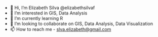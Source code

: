 - 👋 Hi, I’m Elizabeth Silva @elizabethsilvaf
- 👀 I’m interested in GIS, Data Analysis  
- 🌱 I’m currently learning R
- 💞️ I’m looking to collaborate on GIS, Data Analysis, Data Visualization
- 📫 How to reach me - slva.elizabeth@gmail.com

<!---
elizabethsilvaf/elizabethsilvaf is a ✨ special ✨ repository because its `README.md` (this file) appears on your GitHub profile.
You can click the Preview link to take a look at your changes.
--->
